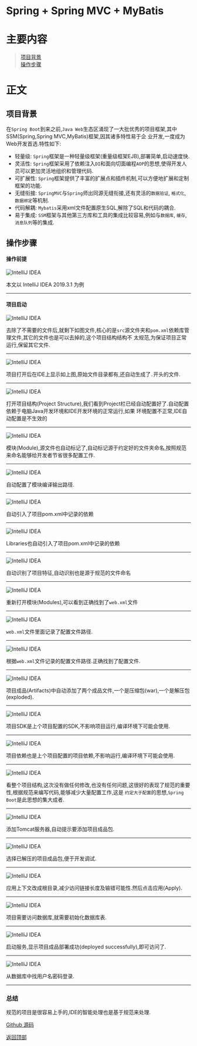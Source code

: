 # Spring + Spring MVC + MyBatis

# 主要内容

> [项目背景](#项目背景)  
> [操作步骤](#操作步骤)

# 正文

## 项目背景

在`Spring Boot`到来之前,`Java Web`生态区涌现了一大批优秀的项目框架,其中SSM(Spring,Spring MVC,MyBatis)框架,因其诸多特性易于企
业开发,一度成为Web开发首选.特性如下:
- 轻量级: `Spring`框架是一种轻量级框架(重量级框架EJB),部署简单,启动速度快.
- 灵活性: `Spring`框架采用了依赖注入`DI`和面向切面编程`AOP`的思想,使得开发人员可以更加灵活地组织和管理代码.
- 可扩展性: `Spring`框架提供了丰富的扩展点和插件机制,可以方便地扩展和定制框架的功能.
- 无缝衔接: `SpringMVC`与`Spring`师出同源无缝衔接,还有灵活的`数据验证`, `格式化`, `数据绑定`等机制.
- 代码解耦: `Mybatis`采用xml文件配置原生SQL,解除了SQL和代码的耦合.
- 易于集成: `SSM`框架与其他第三方库和工具的集成比较容易,例如与`数据库`, `缓存`, `消息队列`等的集成.

## 操作步骤

#### 操作前提

![IntelliJ IDEA](./images/0001_java_web/001.png)

本文以 IntelliJ IDEA 2019.3.1 为例

----

#### 项目启动

![IntelliJ IDEA](./images/0002_java_ssm/001.png)

去除了不需要的文件后,就剩下如图文件,核心的是`src`源文件夹和`pom.xml`依赖库管理文件,其它的文件也是可以去掉的,这个项目结构结构不
太规范,为保证项目正常运行,保留其它文件.

----

![IntelliJ IDEA](./images/0002_java_ssm/002.png)

项目打开后在IDE上显示如上图,原始文件目录都有,还自动生成了`.`开头的文件.

----

![IntelliJ IDEA](./images/0002_java_ssm/003.png)

打开项目结构(Project Structure),我们看到Project栏已经自动配置好了.自动配置依赖于电脑Java开发环境和IDE开发环境的正常运行,如果
环境配置不正常,IDE自动配置是不生效的

----

![IntelliJ IDEA](./images/0002_java_ssm/004.png)

模块(Module),源文件也自动标记了,自动标记源于约定好的文件夹命名,按照规范来命名能够给开发者节省很多配置工作.

----

![IntelliJ IDEA](./images/0002_java_ssm/005.png)

自动配置了模块编译输出路径.

----

![IntelliJ IDEA](./images/0002_java_ssm/006.png)

自动引入了项目pom.xml中记录的依赖

----

![IntelliJ IDEA](./images/0002_java_ssm/007.png)

Libraries也自动引入了项目pom.xml中记录的依赖

----

![IntelliJ IDEA](./images/0002_java_ssm/008.png)

自动识别了项目特征,自动识别也是源于规范的文件命名

----

![IntelliJ IDEA](./images/0002_java_ssm/009.png)

重新打开模块(Modules),可以看到正确找到了`web.xml`文件

----

![IntelliJ IDEA](./images/0002_java_ssm/010.png)

`web.xml`文件里面记录了配置文件路径.

----

![IntelliJ IDEA](./images/0002_java_ssm/011.png)

根据`web.xml`文件记录的配置文件路径.正确找到了配置文件.

----

![IntelliJ IDEA](./images/0002_java_ssm/012.png)

项目成品(Artifacts)中自动添加了两个成品文件,一个是压缩包(war),一个是解压包(exploded).

----

![IntelliJ IDEA](./images/0002_java_ssm/013.png)

项目SDK是上个项目配置的SDK,不影响项目运行,编译环境下可能会使用.

----

![IntelliJ IDEA](./images/0002_java_ssm/014.png)

项目依赖也是上个项目配置的项目依赖,不影响运行,编译环境下可能会使用.

----

![IntelliJ IDEA](./images/0002_java_ssm/015.png)

看整个项目结构,这次没有做任何修改,也没有任何问题,这很好的表现了规范的重要性,根据规范来编写代码,能够减少大量配置工作,这是
`约定大于配置`的思想,`Spring Boot`是此思想的集大成者.

----

![IntelliJ IDEA](./images/0002_java_ssm/016.png)

添加Tomcat服务器,自动提示要添加项目成品包.

----

![IntelliJ IDEA](./images/0002_java_ssm/017.png)

选择已解压的项目成品包,便于开发调试.

----

![IntelliJ IDEA](./images/0002_java_ssm/018.png)

应用上下文改成根目录,减少访问链接长度及输错可能性.然后点击应用(Apply).

----

![IntelliJ IDEA](./images/0002_java_ssm/019.png)

项目需要访问数据库,就需要初始化数据库表.

----

![IntelliJ IDEA](./images/0002_java_ssm/020.png)

启动服务,显示项目成品部署成功(deployed successfully),即可访问了.

----

![IntelliJ IDEA](./images/0002_java_ssm/021.png)

从数据库中找用户名密码登录.

----

### 总结

规范的项目是很容易上手的,IDE的智能处理也是基于规范来处理.

[Github 源码](https://github.com/Awaion/tools/tree/master/demo008)

[返回顶部](#主要内容)

